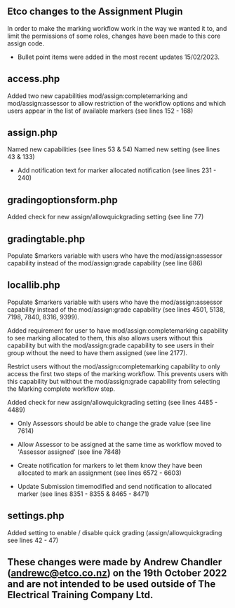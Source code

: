 Etco changes to the Assignment Plugin
-

In order to make the marking workflow work in the way we wanted it to, and limit the permissions of some roles, changes have been made to this core assign code.

* Bullet point items were added in the most recent updates 15/02/2023.

access.php
-
Added two new capabilities mod/assign:completemarking and mod/assign:assessor to allow restriction of the workflow options and which users appear in the list of available markers (see lines 152 - 168)

assign.php
-
Named new capabilities (see lines 53 & 54)
Named new setting (see lines 43 & 133)

* Add notification text for marker allocated notification (see lines 231 - 240)

gradingoptionsform.php
-
Added check for new assign/allowquickgrading setting (see line 77)

gradingtable.php
-
Populate $markers variable with users who have the mod/assign:assessor capability instead of the mod/assign:grade capability (see line 686)

locallib.php
-
Populate $markers variable with users who have the mod/assign:assessor capability instead of the mod/assign:grade capability (see lines 4501, 5138, 7198, 7840, 8316, 9399).

Added requirement for user to have mod/assign:completemarking capability to see marking allocated to them, this also allows users without this capability but with the mod/assign:grade capability to see users in their group without the need to have them assigned (see line 2177).

Restrict users without the mod/assign:completemarking capability to only access the first two steps of the marking workflow. This prevents users with this capability but without the mod/assign:grade capability from selecting the Marking complete workflow step.

Added check for new assign/allowquickgrading setting (see lines 4485 - 4489)

* Only Assessors should be able to change the grade value (see line 7614)

* Allow Assessor to be assigned at the same time as workflow moved to 'Assessor assigned' (see line 7848)

* Create notification for markers to let them know they have been allocated to mark an assignment (see lines 6572 - 6603)

* Update Submission timemodified and send notification to allocated marker (see lines 8351 - 8355 & 8465 - 8471)

settings.php
-
Added setting to enable / disable quick grading (assign/allowquickgrading see lines 42 - 47)

These changes were made by Andrew Chandler (andrewc@etco.co.nz) on the 19th October 2022 and are not intended to be used outside of The Electrical Training Company Ltd.
-
